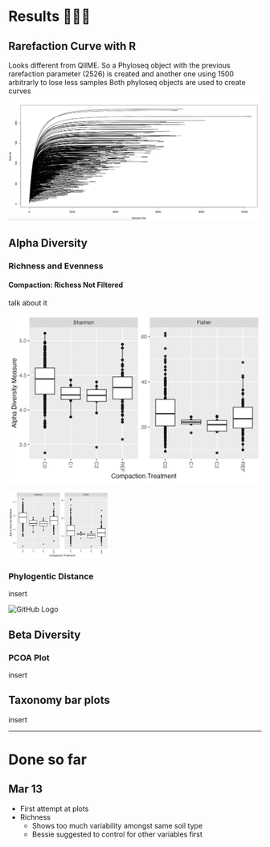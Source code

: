 # Results 👩🏽‍🌾 
## Rarefaction Curve with R
Looks different from QIIME. So a Phyloseq object with the previous rarefaction parameter (2526) is created and another one using 1500 arbitrarly to lose less samples
Both phyloseq objects are used to create curves
![Rarefaction Curve Generated by R](https://github.com/cynthiaachung/micb575-team3/blob/main/R/Alpha-Beta%20Diversity/Rarefaction%20Curve%20from%20R)
## Alpha Diversity
### Richness and Evenness


#### Compaction: Richess Not Filtered
talk about it

![Richness Not Filtered](https://github.com/cynthiaachung/micb575-team3/blob/main/R/Alpha-Beta%20Diversity/plot_richness_compac_not_filtered.png)

<img src="https://github.com/cynthiaachung/micb575-team3/blob/main/R/Alpha-Beta%20Diversity/plot_richness_compac_not_filtered.png" alt="Alt text" width="200">


### Phylogentic Distance
insert

<img src="https://github.githubassets.com/images/modules/logos_page/GitHub-Mark.png" alt="GitHub Logo" width="200">


## Beta Diversity
### PCOA Plot
insert

## Taxonomy bar plots
insert


---
# Done so far
## Mar 13
- First attempt at plots
- Richness
  - Shows too much variability amongst same soil type
  - Bessie suggested to control for other variables first
